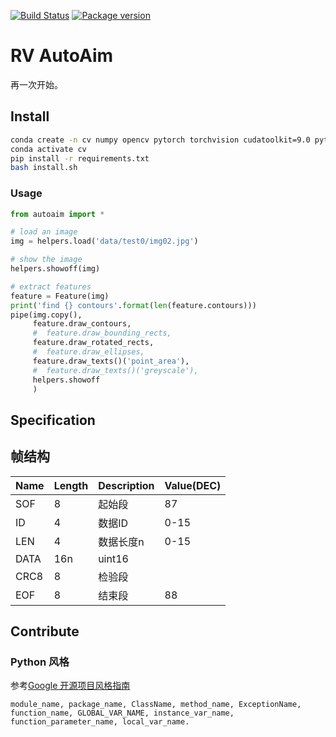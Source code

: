 [![Build Status](https://travis-ci.com/RoboVigor/RV-AutoAim.svg?token=2Z1XgX7xLxVemPKXnupb&branch=v2)](https://travis-ci.com/RoboVigor/RV-AutoAim) [![Package version](https://badge.fury.io/gh/RoboVigor%2FRV-AutoAim.svg)](https://badge.fury.io/gh/RoboVigor%2FRV-AutoAim)

# RV AutoAim

再一次开始。

## Install

```bash
conda create -n cv numpy opencv pytorch torchvision cudatoolkit=9.0 python=3.6
conda activate cv
pip install -r requirements.txt
bash install.sh
```

### Usage

```python
from autoaim import *

# load an image
img = helpers.load('data/test0/img02.jpg')

# show the image
helpers.showoff(img)

# extract features
feature = Feature(img)
print('find {} contours'.format(len(feature.contours)))
pipe(img.copy(),
     feature.draw_contours,
     #  feature.draw_bounding_rects,
     feature.draw_rotated_rects,
     #  feature.draw_ellipses,
     feature.draw_texts()('point_area'),
     #  feature.draw_texts()('greyscale'),
     helpers.showoff
     )
```

## Specification

## 帧结构

| Name | Length | Description   | Value(DEC) |
| ---- | ------ | ------------- | ---------- |
| SOF  | 8      | 起始段        | 87         |
| ID   | 4      | 数据ID        | 0-15       |
| LEN  | 4      | 数据长度n     | 0-15       |
| DATA | 16n    | uint16        |            |
| CRC8 | 8      | 检验段 |            |
| EOF  | 8      | 结束段        | 88         |

## Contribute

### Python 风格

参考[Google 开源项目风格指南](https://zh-google-styleguide.readthedocs.io/en/latest/google-python-styleguide/python_style_rules/#id16)

```
module_name, package_name, ClassName, method_name, ExceptionName, function_name, GLOBAL_VAR_NAME, instance_var_name, function_parameter_name, local_var_name.
```
